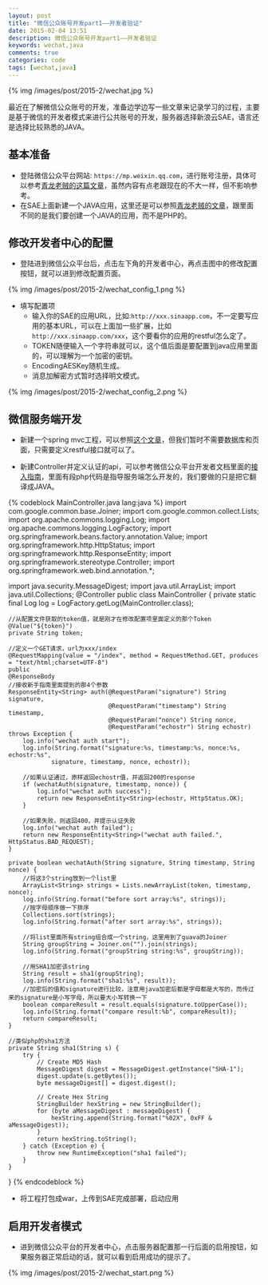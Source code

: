 ```yaml
---
layout: post
title: "微信公众账号开发part1——开发者验证"
date: 2015-02-04 13:51
description: 微信公众账号开发part1——开发者验证
keywords: wechat,java
comments: true
categories: code
tags: [wechat,java]
---
```


{% img /images/post/2015-2/wechat.jpg %}  
  
最近在了解微信公众账号的开发，准备边学边写一些文章来记录学习的过程，主要是基于微信的开发者模式来进行公共账号的开发，服务器选择新浪云SAE，语言还是选择比较熟悉的JAVA。  
  
<!--more-->  

## 基本准备

* 登陆微信公众平台网站: `https://mp.weixin.qq.com`，进行账号注册，具体可以参考[青龙老贼的这篇文章][wechat_register]，虽然内容有点老跟现在的不大一样，但不影响参考。
* 在SAE上面新建一个JAVA应用，这里还是可以参照[青龙老贼的文章][sae]，跟里面不同的是我们要创建一个JAVA的应用，而不是PHP的。

## 修改开发者中心的配置
  
* 登陆进到微信公众平台后，点击左下角的开发者中心，再点击图中的修改配置按钮，就可以进到修改配置页面。
  
{% img /images/post/2015-2/wechat_config_1.png %}  
  
* 填写配置项
  * 输入你的SAE的应用URL，比如:`http://xxx.sinaapp.com`，不一定要写应用的基本URL，可以在上面加一些扩展，比如`http://xxx.sinaapp.com/xxx`，这个要看你的应用的restful怎么定了。  
  * TOKEN随便输入一个字符串就可以，这个值后面是要配置到java应用里面的，可以理解为一个加密的密钥。
  * EncodingAESKey随机生成。
  * 消息加解密方式暂时选择明文模式。  
  
{% img /images/post/2015-2/wechat_config_2.png %}  
  
## 微信服务端开发

* 新建一个spring mvc工程，可以参照[这个文章][spring_mvc]，但我们暂时不需要数据库和页面，只需要定义restful接口就可以了。  

* 新建Controller并定义认证的api，可以参考微信公众平台开发者文档里面的[接入指南][wechat_new]，里面有段php代码是指导服务端怎么开发的，我们要做的只是把它翻译成JAVA。
  
{% codeblock MainController.java lang:java %}
import com.google.common.base.Joiner;
import com.google.common.collect.Lists;
import org.apache.commons.logging.Log;
import org.apache.commons.logging.LogFactory;
import org.springframework.beans.factory.annotation.Value;
import org.springframework.http.HttpStatus;
import org.springframework.http.ResponseEntity;
import org.springframework.stereotype.Controller;
import org.springframework.web.bind.annotation.*;

import java.security.MessageDigest;
import java.util.ArrayList;
import java.util.Collections;
@Controller
public class MainController {
    private static final Log log = LogFactory.getLog(MainController.class);

    //从配置文件获取的token值，就是刚才在修改配置项里面定义的那个Token
    @Value("${token}")
    private String token;

    //定义一个GET请求，url为xxx/index
    @RequestMapping(value = "/index", method = RequestMethod.GET, produces = "text/html;charset=UTF-8")
    public
    @ResponseBody
    //接收新手指南里面提到的那4个参数
    ResponseEntity<String> auth(@RequestParam("signature") String signature,
                                @RequestParam("timestamp") String timestamp,
                                @RequestParam("nonce") String nonce,
                                @RequestParam("echostr") String echostr) throws Exception {
        log.info("wechat auth start");
        log.info(String.format("signature:%s, timestamp:%s, nonce:%s, echostr:%s",
                signature, timestamp, nonce, echostr));

        //如果认证通过，原样返回echostr值，并返回200的response
        if (wechatAuth(signature, timestamp, nonce)) {
            log.info("wechat auth success");
            return new ResponseEntity<String>(echostr, HttpStatus.OK);
        }

        //如果失败，则返回400，并提示认证失败
        log.info("wechat auth failed");
        return new ResponseEntity<String>("wechat auth failed.", HttpStatus.BAD_REQUEST);
    }

    private boolean wechatAuth(String signature, String timestamp, String nonce) {
    	//将这3个string放到一个list里
        ArrayList<String> strings = Lists.newArrayList(token, timestamp, nonce);
        log.info(String.format("before sort array:%s", strings));
        //按字母顺序做一下排序
        Collections.sort(strings);
        log.info(String.format("after sort array:%s", strings));

        //将list里面所有string组合成一个string，这里用到了guava的Joiner
        String groupString = Joiner.on("").join(strings);
        log.info(String.format("groupString string:%s", groupString));

        //用SHA1加密该string
        String result = sha1(groupString);
        log.info(String.format("sha1:%s", result));
        //加密后的值和signature进行比较，注意用java加密后都是字母都是大写的，而传过来的signature是小写字母，所以要大小写转换一下
        boolean compareResult = result.equals(signature.toUpperCase());
        log.info(String.format("compare result:%b", compareResult));
        return compareResult;
    }

    //类似php的sha1方法
    private String sha1(String s) {
        try {
            // Create MD5 Hash
            MessageDigest digest = MessageDigest.getInstance("SHA-1");
            digest.update(s.getBytes());
            byte messageDigest[] = digest.digest();

            // Create Hex String
            StringBuilder hexString = new StringBuilder();
            for (byte aMessageDigest : messageDigest) {
                hexString.append(String.format("%02X", 0xFF & aMessageDigest));
            }
            return hexString.toString();
        } catch (Exception e) {
            throw new RuntimeException("sha1 failed");
        }
    }
}
{% endcodeblock %} 

* 将工程打包成war，上传到SAE完成部署，启动应用
  
## 启用开发者模式
  
* 进到微信公众平台的开发者中心，点击服务器配置那一行后面的启用按钮，如果服务器正常启动的话，就可以看到启用成功的提示了。
  
{% img /images/post/2015-2/wechat_start.png %}  
  


[wechat_register]: http://segmentfault.com/blog/zetd/1190000000356021
[sae]: http://segmentfault.com/blog/zetd/1190000000356067
[spring_mvc]: https://confluence.jetbrains.com/display/IntelliJIDEA/Getting+Started+with+Spring+MVC,+Hibernate+and+JSON
[wechat_new]: http://mp.weixin.qq.com/wiki/17/2d4265491f12608cd170a95559800f2d.html
